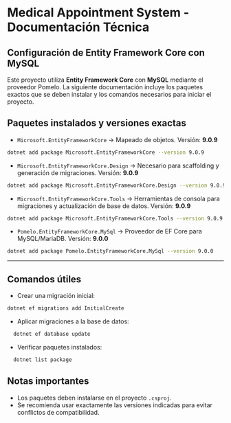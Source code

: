 # Medical Appointment System - Documentación Técnica

## Configuración de Entity Framework Core con MySQL

Este proyecto utiliza **Entity Framework Core** con **MySQL** mediante el proveedor Pomelo. La siguiente documentación incluye los paquetes exactos que se deben instalar y los comandos necesarios para iniciar el proyecto.

## Paquetes instalados y versiones exactas

- `Microsoft.EntityFrameworkCore` → Mapeado de objetos.
  Versión: **9.0.9**

```bash
dotnet add package Microsoft.EntityFrameworkCore --version 9.0.9
```

- `Microsoft.EntityFrameworkCore.Design` → Necesario para scaffolding y generación de migraciones.
  Versión: **9.0.9**

```bash
dotnet add package Microsoft.EntityFrameworkCore.Design --version 9.0.9
```

- `Microsoft.EntityFrameworkCore.Tools` → Herramientas de consola para migraciones y actualización de base de datos.
  Versión: **9.0.9**

```bash
dotnet add package Microsoft.EntityFrameworkCore.Tools --version 9.0.9
```

- `Pomelo.EntityFrameworkCore.MySql` → Proveedor de EF Core para MySQL/MariaDB.
  Versión: **9.0.0**

```bash
dotnet add package Pomelo.EntityFrameworkCore.MySql --version 9.0.0
```

---

## Comandos útiles

- Crear una migración inicial:

```bash
dotnet ef migrations add InitialCreate
```

- Aplicar migraciones a la base de datos:

```bash
  dotnet ef database update
```

- Verificar paquetes instalados:

```bash
  dotnet list package
```

## Notas importantes

- Los paquetes deben instalarse en el proyecto `.csproj`.
- Se recomienda usar exactamente las versiones indicadas para evitar conflictos de compatibilidad.
